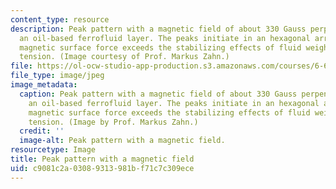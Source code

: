 ```yaml
---
content_type: resource
description: Peak pattern with a magnetic field of about 330 Gauss perpendicular to
  an oil-based ferrofluid layer. The peaks initiate in an hexagonal array when the
  magnetic surface force exceeds the stabilizing effects of fluid weight and surface
  tension. (Image courtesy of Prof. Markus Zahn.)
file: https://ol-ocw-studio-app-production.s3.amazonaws.com/courses/6-642-continuum-electromechanics-fall-2008/c9081c2a03089313981bf71c7c309ece_6-642f08.jpg
file_type: image/jpeg
image_metadata:
  caption: Peak pattern with a magnetic field of about 330 Gauss perpendicular to
    an oil-based ferrofluid layer. The peaks initiate in an hexagonal array when the
    magnetic surface force exceeds the stabilizing effects of fluid weight and surface
    tension. (Image by Prof. Markus Zahn.)
  credit: ''
  image-alt: Peak pattern with a magnetic field.
resourcetype: Image
title: Peak pattern with a magnetic field
uid: c9081c2a-0308-9313-981b-f71c7c309ece
---
```

